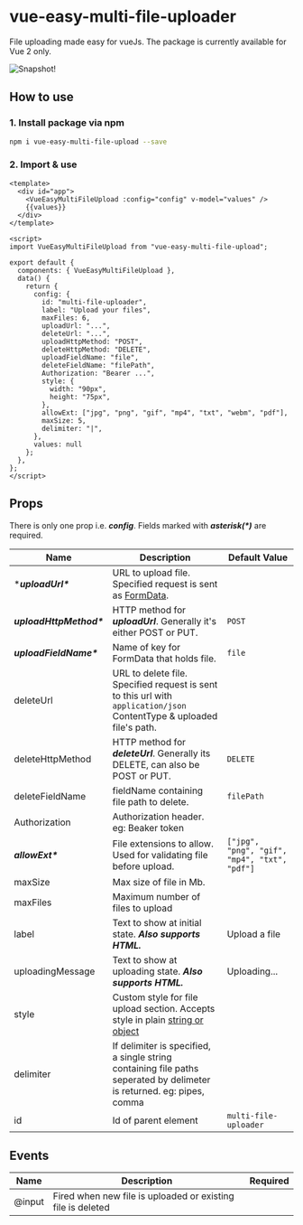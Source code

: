 # vue-easy-multi-file-uploader

File uploading made easy for vueJs. The package is currently available for Vue 2 only.

![Snapshot!](./assets/img/snapshot.png "Snapshot")

## How to use

### 1. Install package via npm
```bash 
npm i vue-easy-multi-file-upload --save
```

### 2. Import & use

```vue
<template>
  <div id="app">
    <VueEasyMultiFileUpload :config="config" v-model="values" />
    {{values}}
  </div>
</template>

<script>
import VueEasyMultiFileUpload from "vue-easy-multi-file-upload";

export default {
  components: { VueEasyMultiFileUpload },
  data() {
    return {
      config: {
        id: "multi-file-uploader",
        label: "Upload your files",
        maxFiles: 6,
        uploadUrl: "...",
        deleteUrl: "...",
        uploadHttpMethod: "POST",
        deleteHttpMethod: "DELETE",
        uploadFieldName: "file",
        deleteFieldName: "filePath",
        Authorization: "Bearer ...",
        style: {
          width: "90px",
          height: "75px",
        },
        allowExt: ["jpg", "png", "gif", "mp4", "txt", "webm", "pdf"],
        maxSize: 5,
        delimiter: "|",
      },
      values: null
    };
  },
};
</script>
```

## Props

There is only one prop i.e. ***config***. Fields marked with ***asterisk(\*)*** are required.

| Name               | Description                                                                                                                                                                                                                                                                                 | Default Value                                    |
| ------------------ | ------------------------------------------------------------------------------------------------------------------------------------------------------------------------------------------------------------------------------------------------------------------------------------------- | ------------------------------------------------ |
| ****uploadUrl\****        | URL to upload file. Specified request is sent as [FormData](https://developer.mozilla.org/en-US/docs/Web/API/FormData).                                                                                                    |                                                  |
| ***uploadHttpMethod\**** | HTTP method for ***uploadUrl***. Generally it's either POST or PUT.                                                                                                                                                                                                                    | `POST`                                         |
| ***uploadFieldName\****  | Name of key for FormData that holds file.                                                                                                                                                                                                                                                   | `file`                                         |
| deleteUrl          | URL to delete file. Specified request is sent to this url with `application/json` ContentType & uploaded file's path.                                                                                                                                                                     |                                                  |
| deleteHttpMethod   | HTTP method for ***deleteUrl***. Generally its DELETE, can also be POST or PUT.                                                                                                                                                                                                       | `DELETE`                                       |
| deleteFieldName    | fieldName containing file path to delete.              | `filePath`                                                                                                                                                                                                                                     |                                                  |
| Authorization      | Authorization header. eg: Beaker token                                                                                                                                                                                                                                                      |                                                  |
| ***allowExt\****         | File extensions to allow. Used for validating file before upload.                                                                                                                                                                                                                           | `["jpg", "png", "gif", "mp4", "txt", "pdf"]` |
| maxSize            | Max size of file in Mb.                                                                                                                                                                                                                                                                     |                                                  |
| maxFiles           | Maximum number of files to upload                                                                                                                                                                                                                                                           |                                                  |
| label              | Text to show at initial state. ***Also supports HTML.***                                                                                                                                                                                                                                          | Upload a file                                    |
| uploadingMessage   | Text to show at uploading state. ***Also supports HTML.***                                                                                                                                                                                                                                         | Uploading...                                     |
| style              | Custom style for file upload section. Accepts style in plain [string or object](https://vuejs.org/v2/guide/class-and-style.html#Object-Syntax-1) |                                                  |
| delimiter          | If delimiter is specified, a single string containing file paths seperated by delimeter is returned. eg: pipes, comma                                                                                                                                                                       |                                                  |
| id                 | Id of parent element                                                                                                                                                                                                                                                                        | `multi-file-uploader`                          |
## Events

| Name   | Description                                                 | Required |
| ------ | ----------------------------------------------------------- | -------- |
| @input | Fired when new file is uploaded or existing file is deleted |          |